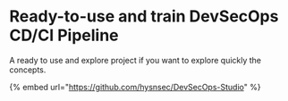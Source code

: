 # Ready-to-use and train DevSecOps CD/CI Pipeline

A ready to use and explore project if you want to explore quickly the concepts.

{% embed url="https://github.com/hysnsec/DevSecOps-Studio" %}

